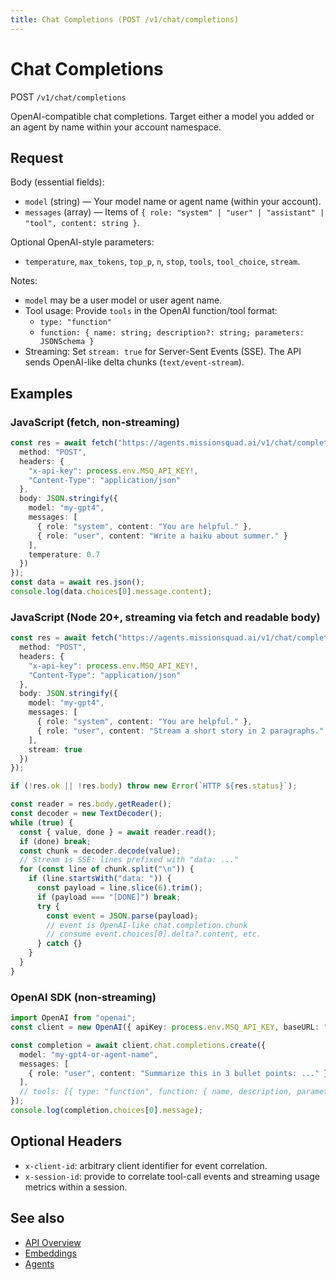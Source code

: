 ```yaml
---
title: Chat Completions (POST /v1/chat/completions)
---
```


# Chat Completions

POST `/v1/chat/completions`

OpenAI-compatible chat completions. Target either a model you added or an agent by name within your account namespace.

## Request

Body (essential fields):

- `model` (string) — Your model name or agent name (within your account).
- `messages` (array) — Items of `{ role: "system" | "user" | "assistant" | "tool", content: string }`.

Optional OpenAI-style parameters:

- `temperature`, `max_tokens`, `top_p`, `n`, `stop`, `tools`, `tool_choice`, `stream`.

Notes:

- `model` may be a user model or user agent name.
- Tool usage: Provide `tools` in the OpenAI function/tool format:
  - `type: "function"`
  - `function: { name: string; description?: string; parameters: JSONSchema }`
- Streaming: Set `stream: true` for Server-Sent Events (SSE). The API sends OpenAI-like delta chunks (`text/event-stream`).

## Examples

### JavaScript (fetch, non‑streaming)

```ts
const res = await fetch("https://agents.missionsquad.ai/v1/chat/completions", {
  method: "POST",
  headers: {
    "x-api-key": process.env.MSQ_API_KEY!,
    "Content-Type": "application/json"
  },
  body: JSON.stringify({
    model: "my-gpt4",
    messages: [
      { role: "system", content: "You are helpful." },
      { role: "user", content: "Write a haiku about summer." }
    ],
    temperature: 0.7
  })
});
const data = await res.json();
console.log(data.choices[0].message.content);
```

### JavaScript (Node 20+, streaming via fetch and readable body)

```ts
const res = await fetch("https://agents.missionsquad.ai/v1/chat/completions", {
  method: "POST",
  headers: {
    "x-api-key": process.env.MSQ_API_KEY!,
    "Content-Type": "application/json"
  },
  body: JSON.stringify({
    model: "my-gpt4",
    messages: [
      { role: "system", content: "You are helpful." },
      { role: "user", content: "Stream a short story in 2 paragraphs." }
    ],
    stream: true
  })
});

if (!res.ok || !res.body) throw new Error(`HTTP ${res.status}`);

const reader = res.body.getReader();
const decoder = new TextDecoder();
while (true) {
  const { value, done } = await reader.read();
  if (done) break;
  const chunk = decoder.decode(value);
  // Stream is SSE: lines prefixed with "data: ..."
  for (const line of chunk.split("\n")) {
    if (line.startsWith("data: ")) {
      const payload = line.slice(6).trim();
      if (payload === "[DONE]") break;
      try {
        const event = JSON.parse(payload);
        // event is OpenAI-like chat.completion.chunk
        // consume event.choices[0].delta?.content, etc.
      } catch {}
    }
  }
}
```

### OpenAI SDK (non‑streaming)

```ts
import OpenAI from "openai";
const client = new OpenAI({ apiKey: process.env.MSQ_API_KEY, baseURL: "https://agents.missionsquad.ai/v1" });

const completion = await client.chat.completions.create({
  model: "my-gpt4-or-agent-name",
  messages: [
    { role: "user", content: "Summarize this in 3 bullet points: ..." }
  ],
  // tools: [{ type: "function", function: { name, description, parameters: { type: "object", properties: {}, required: [] } } }]
});
console.log(completion.choices[0].message);
```

## Optional Headers

- `x-client-id`: arbitrary client identifier for event correlation.
- `x-session-id`: provide to correlate tool-call events and streaming usage metrics within a session.

## See also

- [API Overview](/api/)
- [Embeddings](/api/reference/embeddings)
- [Agents](/api/reference/agents)
